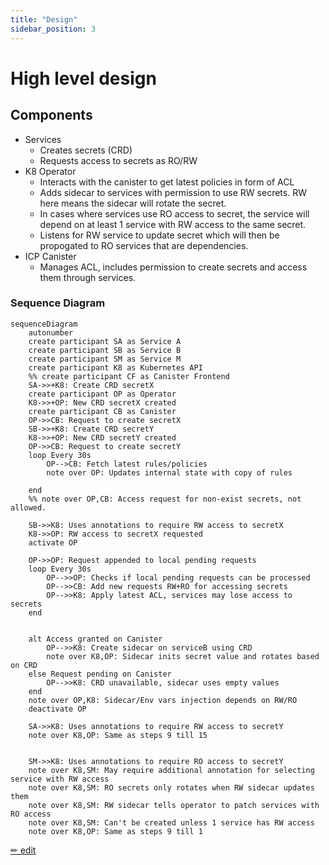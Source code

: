 ```yaml
---
title: "Design"
sidebar_position: 3
---
```


# High level design

## Components

- Services
  - Creates secrets (CRD)
  - Requests access to secrets as RO/RW
- K8 Operator
  - Interacts with the canister to get latest policies in form of ACL
  - Adds sidecar to services with permission to use RW secrets. RW here means the sidecar will rotate the secret.
  - In cases where services use RO access to secret, the service will depend on at least 1 service with RW access to the same secret.
  - Listens for RW service to update secret which will then be propogated to RO services that are dependencies.
- ICP Canister
  - Manages ACL, includes permission to create secrets and access them through services.

### Sequence Diagram

```mermaid
sequenceDiagram
    autonumber
    create participant SA as Service A
    create participant SB as Service B
    create participant SM as Service M
    create participant K8 as Kubernetes API
    %% create participant CF as Canister Frontend
    SA->>+K8: Create CRD secretX
    create participant OP as Operator
    K8->>+OP: New CRD secretX created
    create participant CB as Canister
    OP->>CB: Request to create secretX
    SB->>+K8: Create CRD secretY
    K8->>+OP: New CRD secretY created
    OP->>CB: Request to create secretY
    loop Every 30s
        OP-->CB: Fetch latest rules/policies
        note over OP: Updates internal state with copy of rules

    end
    %% note over OP,CB: Access request for non-exist secrets, not allowed.

    SB->>K8: Uses annotations to require RW access to secretX
    K8->>OP: RW access to secretX requested
    activate OP

    OP->>OP: Request appended to local pending requests
    loop Every 30s
        OP-->>OP: Checks if local pending requests can be processed
        OP-->>CB: Add new requests RW+RO for accessing secrets
        OP-->>K8: Apply latest ACL, services may lose access to secrets
    end


    alt Access granted on Canister
        OP-->>K8: Create sidecar on serviceB using CRD
        note over K8,OP: Sidecar inits secret value and rotates based on CRD
    else Request pending on Canister
        OP-->>K8: CRD unavailable, sidecar uses empty values
    end
    note over OP,K8: Sidecar/Env vars injection depends on RW/RO
    deactivate OP

    SA->>K8: Uses annotations to require RW access to secretY
    note over K8,OP: Same as steps 9 till 15


    SM->>K8: Uses annotations to require RO access to secretY
    note over K8,SM: May require additional annotation for selecting service with RW access
    note over K8,SM: RO secrets only rotates when RW sidecar updates them
    note over K8,SM: RW sidecar tells operator to patch services with RO access
    note over K8,SM: Can't be created unless 1 service has RW access
    note over K8,OP: Same as steps 9 till 1
```

[✏ edit](https://mermaid.live/edit#pako:eNqdVttuIjkQ_ZVSS6N5mE7CJeH2MBIwibRi2UagUTYrXpzuytA7xu613WTYKP--VW03ASZkouUB0ebU8alTVW4_RanOMBpEFv8pUaX4JRffjFgvFdBHlE6rcn2Pxj-nBoVDKIRxeZoXQjlYDEFYWKDZ5CnC8DRutI8bncZN93HTk7hJj3GTkrQpdGhhOPvNgz98eA0_vmH8WKjcOjRwY7RyqDIfshieff78adIbwNhHjudfwCLRuD_hpIRkxpRJgUY4HRya9JgpmQ3gD3w8oPEE2Um28WhfoIclM2IbjwYw5-pYB07XoYE26B-d1H_3tq67Q12_3DDQSa0LuN6g2UK7Yf1aiD-r4m_QpSuQFEgkppRoLwotKVfcQytNvJpYgIV9LTKGQ06FMUpIsI73fczdClJdbEE_eKal8hS78lHF96liFjBMU7QWTMjjQRvCqDP8QfaGXGzMYSCk1I-YnUPNW7nJZn61JEcoAgmXa2XZDSbMDcL8FoTfghYPilFZzQm9BqkFYRb6SqQu33CeyazevypCRRDEi6KgXCmEeKROyRp-ztW3ms2-oyoV43iF6Xey-OEED6RCwT01ptEsvG6LF5LK2iwDRV20C5rffponlcU-X2YMFh_Hs63DopDbujeG499jAlfjbmEt6A9t8Sfj7FHJ97-FdHW56ehS7K1WR5N0qCBMic0zTIVhdFAwgrJSTwPyWptOejG7uAhxucopey8QNkKWpFtlYLhfKJl7YYOUmg0lpVZXtfb-V1ppVkslNiKX4l5ivFNdcnfiunBbv_exRQcjwUxB9sW12lCE4Un7G1PubMiQ1VjWMr-9mCeeIcNXurM6K__HdNwdq6rNFGvkk4_yLyz0weVSQvOKtwsbTt-zYfKuDRfTAUypx-owkWU5c9EovBBXnWxRsjdVJ_t3UXUQ7RI7QU46QsOSl9TldS88rpCtfSleOOzcCtenqF7QDqUkwvCm4RQLwefrbm68tuRtbdRlHx1Pdzjyqa0kO9bcpbgS9s0M36wXo6M4WqNZizyjK8UTry0jThGX0YB-ZsJ8X0ZL9Uw4vlsstiqNBs6UGEfekXD9qBfpzfiX1vuP0eAp-hENzppXjfNOp9lqNxuXvVa332_F0ZbWL7vnl53OZbPRb3d79Gk-x9G_FUXzvN_tNPqd5lW7ddVvdbvtOEIqvzZTfwWqbkK1kOvqH7_x83-2x_or)
